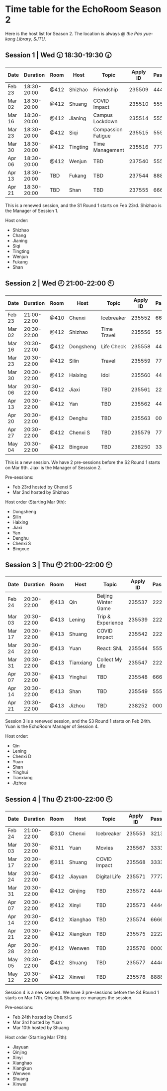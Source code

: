 # Time table for the EchoRoom Season 2

Here is the host list for Season 2. The location is always @ *the Pao yue-kong Library, SJTU*.

## Session 1 | Wed :clock630: 18:30-19:30 :clock730:

| Date     | Duration    | Room | Host     | Topic              | Apply ID | Password |
|----------|-------------|------|----------|--------------------|----------|----------|
| Feb   23 | 18:30-20:00 | @412 | Shizhao  | Friendship         | 235509   | 444444   |
| Mar   02 | 18:30-20:00 | @412 | Shuang   | COVID Impact       | 235510   | 555555   |
| Mar   16 | 18:30-20:00 | @412 | Jianing  | Campus Lockdown    | 235514   | 555555   |
| Mar   23 | 18:30-20:00 | @412 | Siqi     | Compassion Fatigue | 235515   | 555555   |
| Mar   30 | 18:30-20:00 | @412 | Tingting | Time Management    | 235516   | 777777   |
| Apr   06 | 18:30-20:00 | @412 | Wenjun   | TBD                | 237540   | 555555   |
| Apr   13 | 18:30-20:00 | TBD  | Fukang   | TBD                | 237544   | 888888   |
| Apr   21 | 18:30-20:00 | TBD  | Shan     | TBD                | 237555   | 666666   |

This is a renewed session, and the S1 Round 1 starts on Feb 23rd. Shizhao is the Manager of Session 1.

Host order:
* Shizhao
* Chang
* Jianing
* Siqi
* Tingting
* Wenjun
* Fukang
* Shan

## Session 2 | Wed :clock9: 21:00-22:00 :clock10:

| Date    | Duration    | Room | Host      | Topic        | Apply ID | Password |
|---------|-------------|------|-----------|--------------|----------|----------|
| Feb 23  | 21:00-22:00 | @410 | Chenxi    | Icebreaker   |   235552 |   665165 |
| Mar 02  | 20:30-22:00 | @412 | Shizhao   | Time Travel  |   235556 |   553654 |
| Mar 16  | 20:30-22:00 | @412 | Dongsheng | Life Check   |   235558 |   444444 |
| Mar 23  | 20:30-22:00 | @412 | Silin     | Travel       |   235559 |   777777 |
| Mar 30  | 20:30-22:00 | @412 | Haixing   | Idol         |   235560 |   444444 |
| Mar 06  | 20:30-22:00 | @412 | Jiaxi     | TBD          |   235561 |   222222 |
| Apr 13  | 20:30-22:00 | @412 | Yan       | TBD          |   235562 |   444444 |
| Apr 20  | 20:30-22:00 | @412 | Denghu    | TBD          |   235563 |   000000 |
| Apr 27  | 20:30-22:00 | @412 | Chenxi S  | TBD          |   235579 |   777777 |
| May 04  | 20:30-22:00 | @412 | Bingxue   | TBD          |   238250 |   333333 |

This is a new session. We have 2 pre-sessions before the S2 Round 1 starts on Mar 9th. Jiaxi is the Manager of Sesssion 2.

Pre-sessions:
* Feb 23rd hosted by Chenxi S
* Mar 2nd hosted by Shizhao

Host order (Starting Mar 9th):
* Dongsheng
* Silin
* Haixing
* Jiaxi
* Yan
* Denghu
* Chenxi S
* Bingxue

## Session 3 | Thu :clock9: 21:00-22:00 :clock10:

| Date   | Duration    | Room | Host      | Topic               | Apply ID | Password |
|--------|-------------|------|-----------|---------------------|----------|----------|
| Feb 24 | 20:30-22:00 | @413 |    Qin    | Beijing Winter Game | 235537   |   222222 |
| Mar 03 | 20:30-22:00 | @413 |   Lening  | Trip & Experience   | 235539   |   222222 |
| Mar 17 | 20:30-22:00 | @413 |   Shuang  | COVID Impact        | 235542   |   222222 |
| Mar 24 | 20:30-22:00 | @413 |    Yuan   | React: SNL          | 235544   |   555555 |
| Mar 31 | 20:30-22:00 | @413 | Tianxiang | Collect My Life     | 235547   |   222222 |
| Apr 07 | 20:30-22:00 | @413 |   Yinghui | TBD                 | 235548   |   666666 |
| Apr 14 | 20:30-22:00 | @413 |    Shan   | TBD                 | 235549   |   555555 |
| Apr 21 | 20:30-22:00 | @413 |   Jizhou  | TBD                 | 238252   |   000000 |

Session 3 is a renewed session, and the S3 Round 1 starts on Feb 24th. Yuan is the EchoRoom Manager of Session 4.

Host order:
* Qin
* Lening
* Chenxi D
* Yuan
* Shan
* Yinghui
* Tianxiang
* Jizhou

## Session 4 | Thu :clock9: 21:00-22:00 :clock10:

| Date     | Duration    | Room | Host     | Topic        | Apply ID | Password |
|----------|-------------|------|----------|--------------|----------|----------|
| Feb   24 | 21:00-22:00 | @310 | Chenxi   | Icebreaker   |   235553 |   321321 |
| Mar   03 | 20:30-22:00 | @311 | Yuan     | Movies       |   235567 |   333333 |
| Mar   17 | 20:30-22:00 | @311 | Shuang   | COVID Impact |   235568 |   333333 |
| Mar   24 | 20:30-22:00 | @412 | Jiayuan  | Digital Life |   235571 |   777777 |
| Mar   31 | 20:30-22:00 | @412 | Qinjing  | TBD          |   235572 |   444444 |
| Apr   07 | 20:30-22:00 | @412 | Xinyi    | TBD          |   235573 |   444444 |
| Apr   14 | 20:30-22:00 | @412 | Xianghao | TBD          |   235574 |   666666 |
| Apr   21 | 20:30-22:00 | @412 | Xiangkun | TBD          |   235575 |   222222 |
| Apr   28 | 20:30-22:00 | @412 | Wenwen   | TBD          |   235576 |   000000 |
| May   05 | 20:30-22:00 | @412 | Shuang   | TBD          |   235577 |   444444 |
| May   12 | 20:30-22:00 | @412 | Xinwei   | TBD          |   235578 |   888888 |

Session 4 is a new session. We have 3 pre-sessions before the S4 Round 1 starts on Mar 17th. Qinjing & Shuang co-manages the session.

Pre-sessions:
* Feb 24th hosted by Chenxi S
* Mar 3rd hosted by Yuan
* Mar 10th hosted by Shuang

Host order (Starting Mar 17th):
* Jiayuan
* Qinjing
* Xinyi
* Xianghao
* Xiangkun
* Wenwen
* Shuang
* Xinwei
